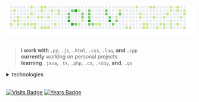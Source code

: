 
<p align="center">
  <img src="result.png" alt="result">
</p>
<h2></h2>

> **i  work with** `.py`, `.js`, `.html`, `.css`, `.lua`, **and** `.cpp` <br>
> **currently** working on personal projects <br>
> **learning** `.java`, `.ts`, `.php`, `.cs`, `.ruby`, **and**, `.go`

<details> <summary> technologies </summary>
  
  <br>
  
  ![Django](https://img.shields.io/badge/django-%23092E20.svg?style=flat-square&logo=django&logoColor=white)
  ![NodeJS](https://img.shields.io/badge/node.js-6DA55F?style=flat-square&logo=node.js&logoColor=white)
  ![React](https://img.shields.io/badge/react-%2320232a.svg?style=flat-square&logo=react&logoColor=%2361DAFB)
  ![Heroku](https://img.shields.io/badge/-Heroku-430098?style=flat-square&logo=heroku)
  ![Netlify](https://img.shields.io/badge/-Netlify-00C7B7?style=flat-square&logo=heroku)
  ![Git](https://img.shields.io/badge/-Git-black?style=flat-square&logo=git)
  ![GitHub](https://img.shields.io/badge/-GitHub-181717?style=flat-square&logo=github)
  ![GitLab](https://img.shields.io/badge/-GitLab-FCA121?style=flat-square&logo=gitlab)
  ![Adobe Photoshop](https://img.shields.io/badge/adobe%20photoshop-%2331A8FF.svg?style=flat-square&logo=adobe%20photoshop&logoColor=white)
  ![Adobe After Effects](https://img.shields.io/badge/Adobe%20After%20Effects-9999FF.svg?style=flat-square&logo=Adobe%20After%20Effects&logoColor=white)
  ![Aseprite](https://img.shields.io/badge/Aseprite-FFFFFF?style=flat-square&logo=Aseprite&logoColor=#7D929E)
  ![Blender](https://img.shields.io/badge/Blender-%23F5792A.svg?style=flat-square&logo=blender&logoColor=white)
  ![VS Code](https://img.shields.io/badge/-VS%20Code-007ACC?style=flat-square&logo=visual-studio-code)  
 
</details>

<br>

[![Visits Badge](https://badges.pufler.dev/visits/puf17640/git-badges)](https://github.com/olvjar) 
[![Years Badge](https://badges.pufler.dev/years/puf17640)](https://github.com/olvjar)
